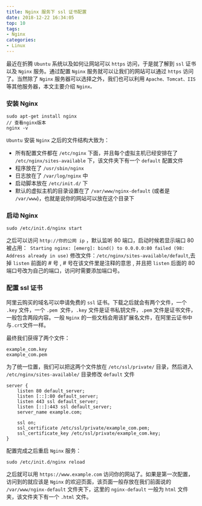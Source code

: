 ```yaml
---
title: Nginx 服务下 ssl 证书配置
date: 2018-12-22 16:34:05
top: 10
tags:
- Nginx
categories:
- Linux
---
```

最近在折腾 `Ubuntu` 系统以及如何让网站可以 `https` 访问，于是就了解到 `ssl` 证书以及 `Nginx` 服务。通过配置 `Nginx` 服务就可以让我们的网站可以通过 `https` 访问了。当然除了 `Nginx` 服务器可以选择之外，我们也可以利用 `Apache、Tomcat、IIS`等其他服务器，本文主要介绍 `Nginx。`

### 安装 Nginx

```
sudo apt-get install nginx
// 查看nginx版本
nginx -v
```
`Ubuntu` 安装 `Nginx` 之后的文件结构大致为：

- 所有配置文件都在 `/etc/nginx` 下面，并且每个虚拟主机已经安排在了 `/etc/nginx/sites-available` 下，该文件夹下有一个 `default` 配置文件
- 程序放在了 `/usr/sbin/nginx` 
- 日志放在了 `/var/log/nginx` 中
- 启动脚本放在 `/etc/init.d/` 下
- 默认的虚拟主机的目录设置在了 `/var/www/nginx-default` (或者是 `/var/www`)，也就是说你的网站可以放在这个目录下

### 启动 Nginx

```
sudo /etc/init.d/nginx start
```

之后可以访问 `http://你的公网 ip` ，默认监听 80 端口，启动时候若显示端口 80 被占用：` Starting nginx: [emerg]: bind() to 0.0.0.0:80 failed (98: Address already in use)` 修改文件：`/etc/nginx/sites-available/default`,去掉 `listen` 前面的 # 号 , # 号在该文件里是注释的意思 , 并且把 `listen` 后面的 80 端口号改为自己的端口，访问时需要添加端口号。

### 配置 ssl 证书

阿里云购买的域名可以申请免费的 `ssl` 证书。下载之后就会有两个文件，一个 `.key` 文件，一个 `.pem `文件，`.key` 文件是证书私钥文件，`.pem` 文件是证书文件，一般包含两段内容。一般 `Nginx` 的一些文档会用该扩展名文件，在阿里云证书中与`.crt`文件一样。

最终我们获得了两个文件：

```
example_com.key
example_com.pem
```

为了统一位置，我们可以把这两个文件放在 `/etc/ssl/private/` 目录，然后进入 `/etc/nginx/sites-available/` 目录修改 `default` 文件

```
server {  
    listen 80 default_server;
    listen [::]:80 default_server; 
    listen 443 ssl default_server;
    listen [::]:443 ssl default_server;
    server_name example.com;

    ssl on;
    ssl_certificate /etc/ssl/private/example_com.pem;
    ssl_certificate_key /etc/ssl/private/example_com.key;
}
```

配置完成之后重启 `Nginx` 服务：

```
sudo /etc/init.d/nginx reload
```

之后就可以用 `https://www.example.com` 访问你的网站了。如果是第一次配置，访问到的就应该是 `Nginx` 的欢迎页面，该页面一般存放在我们前面说的  `/var/www/nginx-default` 文件夹下，这里的  `nginx-default` 一般为 `html` 文件夹，该文件夹下有一个 `.html` 文件。






